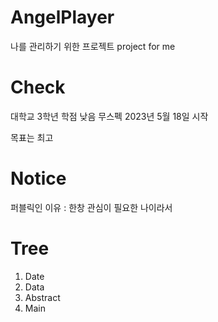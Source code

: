 # AngelPlayer
나를 관리하기 위한 프로젝트
project for me

# Check
대학교 3학년
학점 낮음
무스펙 
2023년 5월 18일 시작 

목표는 최고

# Notice
퍼블릭인 이유 : 한창 관심이 필요한 나이라서



# Tree
1. Date 
2. Data
3. Abstract
4. Main

